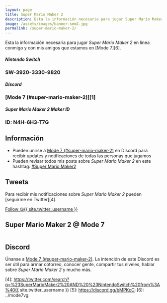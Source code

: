 ```yaml
---
layout: page
title: Super Mario Maker 2
description: Esta la información necesaria para jugar Super Mario Maker 2 en línea conmigo y con mis amigos que estamos en Mode 7.
image: /assets/images/banner-smm2.jpg
permalink: /super-mario-maker-2/
---
```


Esta la información necesaria para jugar *Super Mario Maker 2* en línea conmigo y con mis amigos que estamos en [Mode 7][6].

<div class="row">
<div class="col-xs-12 col-sm-6">
<div class="card">
<div class="card-header">
<h5 class="card-title text-center"><i class="fab fa-nintendo-switch"></i> Nintendo Switch</h5>
</div>
<div class="card-body">
<h3 class="card-text text-center">SW-3920-3330-9820</h3>
</div>
</div>
</div>
<div class="col-xs-12 col-sm-6">
<div class="card">
<div class="card-header">
<h5 class="card-title  text-center"><i class="fab fa-discord"></i> Discord</h5>
</div>
<div class="card-body">
<h3 class="card-text text-center">
[Mode 7 (#super-mario-maker-2)][1]
</h3>
</div>
</div>
</div>
</div>

<div class="row">
<div class="col-12">
<div class="card">
<div class="card-header">
<h5 class="card-title  text-center"><i class="fas fa-user"></i> Super Mario Maker 2 Maker ID</h5>
</div>
<div class="card-body">
<h3 class="card-text text-center">
ID: N4H-6H3-T7G
</h3>
</div>
</div>
</div>
</div>

<div class="row">
<div class="col-sm-6">

## Información

- Pueden unirse a [Mode 7 (#super-mario-maker-2)][1] en Discord para recibir updates y notificaciones de todas las personas que jugamos
- Pueden revisar todos mis posts sobre *Super Mario Maker 2* en este hashtag: <a class="badge badge-primary" href="https://blog.{{ site.domain }}/hashtag/super-mario-maker-2/">#Super Mario Maker2</a>

## <i class="fab fa-twitter"></i> Tweets

Para recibir mis notificaciones sobre *Super Mario Maker 2* pueden [seguirme en Twitter][4].

<a href="https://twitter.com/{{ site.twitter_username }}" class="twitter-follow-button text-center" data-show-count="false">Follow @{{ site.twitter_username }}</a>

</div>
<div class="col-sm-6">

## Super Mario Maker 2 @ Mode 7

<div class="text-center mt20">
<a href="https://discord.gg/NUSDKeJ">
<img class="img-fluid" src="{{ site.url }}/assets/images/banner-smm2.jpg" alt="" />
</a>
</div>

</div>
</div>

## <i class="fab fa-discord"></i> Discord

Únanse a [Mode 7 (#super-mario-maker-2)][1]. La intención de este Discord es ser útil para armar cotorreo, conocer gente, compartir tus niveles, hablar sobre *Super Mario Maker 2* y mucho más.

[1]: https://discord.gg/t8VtFw7
[2]: https://itunes.apple.com/us/app/id1234806557?mt=12&uo=4&at=10l4Fw
[3]: https://play.google.com/store/apps/details?id=com.nintendo.znca&gl=us&hl=en
[4]: https://twitter.com/search?q=%23SuperMarioMaker2%20AND%20%23NintendoSwitch%20from%3A%40{{ site.twitter_username }}
[5]: https://discord.gg/bMPKcCj
[6]: ../mode7vg